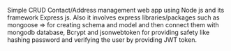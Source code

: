 Simple CRUD Contact/Address management web app using Node js and its framework Express js.
Also it involves express libraries/packages such as mongoose => for creating schema and model and then connect 
them with mongodb database, Bcrypt and jsonwebtoken for providing safety like hashing password and
verifying the user by providing JWT token.
